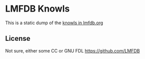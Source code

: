 # LMFDB Knowls

This is a static dump of the
[knowls in lmfdb.org](http://www.lmfdb.org/knowledge/)

## License

Not sure, either some CC or GNU FDL
https://github.com/LMFDB 
